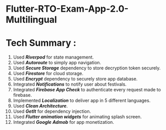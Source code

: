 # Flutter-RTO-Exam-App-2.0-Multilingual

# Tech Summary :
1. Used ***Riverpod*** for state management.
2. Used ***Autoroute*** to simply app navigation.
3. Used ***Secure Storage*** dependency to store decryption token securely.
4. Used ***Firestore*** for cloud storage.
5. Used ***Encrypt*** dependency to securely store app database.
6. Integrated ***Notifications*** to notify user about festivals.
7. Integrated ***Firebase App Check*** to authenticate every request made to firebase.
8. Implemented ***Localization*** to deliver app in 5 different languages.
9. Used ***Clean Architecture***.
10. Used ***GetIt*** for dependency injection.
11. Used ***Flutter animation widgets*** for animating splash screen.
12. Integrated ***Google Admob*** for app monetization.
